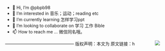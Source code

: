 - 👋 Hi, I’m @pbpb98
- 👀 I’m interested in 音乐；运动；reading etc
- 🌱 I’m currently learning 怎样学习ppt
- 💞️ I’m looking to collaborate on 学习 工作 Bible
- 📫 How to reach me ... 微信同名哦。

<!---
pbpb98/pbpb98 is a ✨ special ✨ repository because its `README.md` (this file) appears on your GitHub profile.
You can click the Preview link to take a look at your changes.
--->
<img align="right" src="https://github-readme-stats.vercel.app/api?username=pbpb98&show_icons=true&icon_color=CE1D2D&text_color=718096&bg_color=ffffff&hide_title=true" /> 
————————————————
版权声明：本文为
原文链接：h
